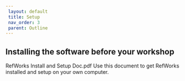 ```yaml
---
 layout: default
 title: Setup
 nav_order: 3
 parent: Outline
---
```


## Installing the software before your workshop

 RefWorks Install and Setup Doc.pdf  Use this document to get RefWorks installed and setup on your own computer.
